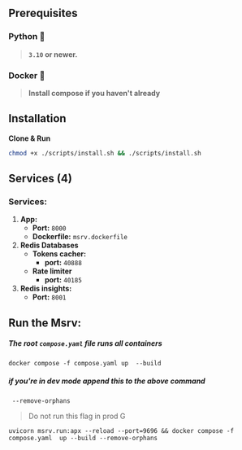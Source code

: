 ## Prerequisites
### Python 🐍
> **`3.10` or newer.**
### Docker 🐳
> **Install compose if you haven't already**
## Installation
**Clone & Run**
````zsh
chmod +x ./scripts/install.sh && ./scripts/install.sh
````
## Services (4)
### Services:
1) **App:**
    - **Port:** `8000`
    - **Dockerfile:** `msrv.dockerfile`
2) **Redis Databases**
   - **Tokens cacher:**
        - **port:** `40888`
   - **Rate limiter**
        - **port:** `40185`
3) **Redis insights:**
    - **Port:** `8001`

## Run the Msrv:
##### The root `compose.yaml` file runs all containers
````commandline
docker compose -f compose.yaml up  --build
````
##### if you're in dev mode append this to the above command
````commandline
 --remove-orphans
````
> Do not run this flag in prod G
````commandline
uvicorn msrv.run:apx --reload --port=9696 && docker compose -f compose.yaml  up --build --remove-orphans
````
